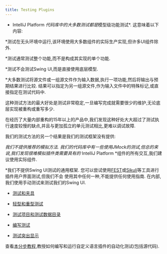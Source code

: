 ```yaml
---
title: Testing Plugins
---
```


* IntelliJ Platform *代码库中的大多数测试都是*模型级功能测试*.
这意味着以下内容:


*测试在无头环境中运行,该环境使用大多数组件的实际生产实现,但许多UI组件除外.

*测试通常测试整个功能,而不是构成其实现的单个功能.

*测试不会测试Swing UI,而是直接使用底层模型.

*大多数测试将源文件或一组源文件作为输入数据,执行一项功能,然后将输出与预期结果进行比较.
结果可以指定为另一组源文件,作为输入文件中的特殊标记,或直接指定在测试代码中.


这种测试方法的最大好处是测试非常稳定,一旦编写完成就需要很少的维护,无论底层实现被重构或重写多少.


在经历了大量内部重构的15年以上的产品中,我们发现这种好处大大超过了测试执行速度较慢的缺点,并且与更加孤立的单元测试相比,更难以调试故障.


我们的测试方法的另一个结果是我们的测试框架没有提供:


*我们不提供推荐的模拟方法.
我们的代码库中有一些使用JMock的测试,但总的来说,我们发现很难模拟插件类需要具有的* IntelliJ Platform *组件的所有交互,我们建议使用实际组件.

*我们不提供Swing UI测试的通用框架.
您可以尝试使用[FEST](https://code.google.com/p/fest/)或[Sikuli](http://sikulix.com/)等工具进行插件用户界面测试,但我们不会
使用其中任何一种,不能提供任何使用指南.
在内部,我们使用手动测试来测试我们的Swing UI.


* [测试和夹具](/basics/testing_plugins/tests_and_fixtures.md)

* [轻型和重型测试](/basics/testing_plugins/light_and_heavy_tests.md)

* [测试项目和测试数据目录](/basics/testing_plugins/test_project_and_testdata_directories.md)

* [编写测试](/basics/testing_plugins/writing_tests.md)

* [测试突出显示](/basics/testing_plugins/testing_highlighting.md)


查看[本分步教程](/tutorials/writing_tests_for_plugins.md),教授如何编写和运行自定义语言插件的自动化测试(包括源代码).


